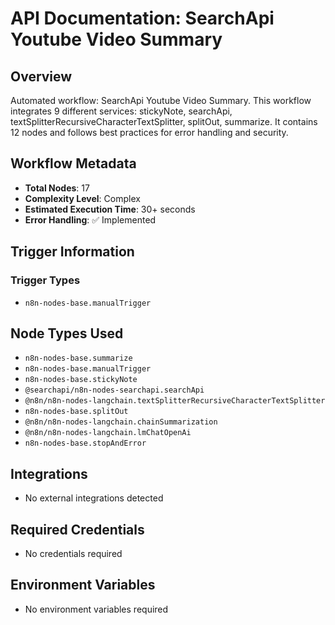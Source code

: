 # API Documentation: SearchApi Youtube Video Summary

## Overview
Automated workflow: SearchApi Youtube Video Summary. This workflow integrates 9 different services: stickyNote, searchApi, textSplitterRecursiveCharacterTextSplitter, splitOut, summarize. It contains 12 nodes and follows best practices for error handling and security.

## Workflow Metadata
- **Total Nodes**: 17
- **Complexity Level**: Complex
- **Estimated Execution Time**: 30+ seconds
- **Error Handling**: ✅ Implemented

## Trigger Information
### Trigger Types
- `n8n-nodes-base.manualTrigger`

## Node Types Used
- `n8n-nodes-base.summarize`
- `n8n-nodes-base.manualTrigger`
- `n8n-nodes-base.stickyNote`
- `@searchapi/n8n-nodes-searchapi.searchApi`
- `@n8n/n8n-nodes-langchain.textSplitterRecursiveCharacterTextSplitter`
- `n8n-nodes-base.splitOut`
- `@n8n/n8n-nodes-langchain.chainSummarization`
- `@n8n/n8n-nodes-langchain.lmChatOpenAi`
- `n8n-nodes-base.stopAndError`

## Integrations
- No external integrations detected

## Required Credentials
- No credentials required

## Environment Variables
- No environment variables required
